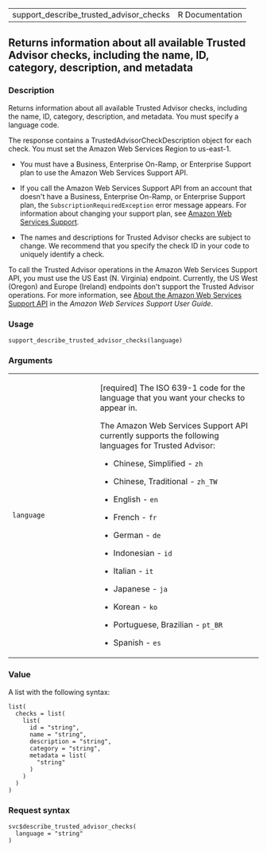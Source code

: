 <table style="width: 100%;">
<tbody>
<tr class="odd">
<td>support_describe_trusted_advisor_checks</td>
<td style="text-align: right;">R Documentation</td>
</tr>
</tbody>
</table>

## Returns information about all available Trusted Advisor checks, including the name, ID, category, description, and metadata

### Description

Returns information about all available Trusted Advisor checks,
including the name, ID, category, description, and metadata. You must
specify a language code.

The response contains a TrustedAdvisorCheckDescription object for each
check. You must set the Amazon Web Services Region to us-east-1.

-   You must have a Business, Enterprise On-Ramp, or Enterprise Support
    plan to use the Amazon Web Services Support API.

-   If you call the Amazon Web Services Support API from an account that
    doesn't have a Business, Enterprise On-Ramp, or Enterprise Support
    plan, the `SubscriptionRequiredException` error message appears. For
    information about changing your support plan, see [Amazon Web
    Services Support](https://aws.amazon.com/premiumsupport/).

-   The names and descriptions for Trusted Advisor checks are subject to
    change. We recommend that you specify the check ID in your code to
    uniquely identify a check.

To call the Trusted Advisor operations in the Amazon Web Services
Support API, you must use the US East (N. Virginia) endpoint. Currently,
the US West (Oregon) and Europe (Ireland) endpoints don't support the
Trusted Advisor operations. For more information, see [About the Amazon
Web Services Support
API](https://docs.aws.amazon.com/awssupport/latest/user/about-support-api.html#endpoint)
in the *Amazon Web Services Support User Guide*.

### Usage

    support_describe_trusted_advisor_checks(language)

### Arguments

<table>
<colgroup>
<col style="width: 35%" />
<col style="width: 65%" />
</colgroup>
<tbody>
<tr class="odd">
<td><code
id="support_describe_trusted_advisor_checks_:_language">language</code></td>
<td><p>[required] The ISO 639-1 code for the language that you want your
checks to appear in.</p>
<p>The Amazon Web Services Support API currently supports the following
languages for Trusted Advisor:</p>
<ul>
<li><p>Chinese, Simplified - <code>zh</code></p></li>
<li><p>Chinese, Traditional - <code>zh_TW</code></p></li>
<li><p>English - <code>en</code></p></li>
<li><p>French - <code>fr</code></p></li>
<li><p>German - <code>de</code></p></li>
<li><p>Indonesian - <code>id</code></p></li>
<li><p>Italian - <code>it</code></p></li>
<li><p>Japanese - <code>ja</code></p></li>
<li><p>Korean - <code>ko</code></p></li>
<li><p>Portuguese, Brazilian - <code>pt_BR</code></p></li>
<li><p>Spanish - <code>es</code></p></li>
</ul></td>
</tr>
</tbody>
</table>

### Value

A list with the following syntax:

    list(
      checks = list(
        list(
          id = "string",
          name = "string",
          description = "string",
          category = "string",
          metadata = list(
            "string"
          )
        )
      )
    )

### Request syntax

    svc$describe_trusted_advisor_checks(
      language = "string"
    )
